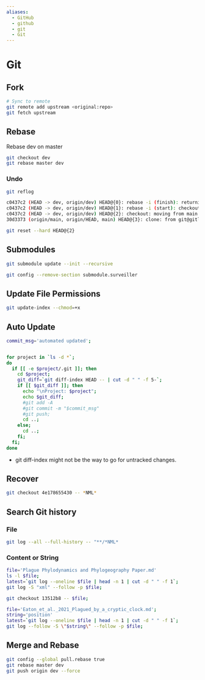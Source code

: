 ```yaml
---
aliases:
  - GitHub
  - github
  - git
  - Git
---
```


# Git

## Fork

```bash
# Sync to remote
git remote add upstream <original:repo>
git fetch upstream
```

## Rebase

Rebase dev on master

```bash
git checkout dev
git rebase master dev
```

### Undo

```bash
git reflog

c0437c2 (HEAD -> dev, origin/dev) HEAD@{0}: rebase -i (finish): returning to refs/heads/dev
c0437c2 (HEAD -> dev, origin/dev) HEAD@{1}: rebase -i (start): checkout refs/remotes/origin/dev
c0437c2 (HEAD -> dev, origin/dev) HEAD@{2}: checkout: moving from main to dev
30d3373 (origin/main, origin/HEAD, main) HEAD@{3}: clone: from git@gitlab.cscscience.ca:keaton/git-training-documentation.git

git reset --hard HEAD@{2}
```

## Submodules

```bash
git submodule update --init --recursive
```

```bash
git config --remove-section submodule.surveiller
```
## Update File Permissions

```bash
git update-index --chmod=+x 
```

## Auto Update


```bash
commit_msg='automated updated';


for project in `ls -d *`; 
do 
  if [[ -e $project/.git ]]; then   
    cd $project;
    git_diff=`git diff-index HEAD -- | cut -d " " -f 5-`;
    if [[ $git_diff ]]; then 
	  echo "\nProject: $project";
      echo $git_diff;
      #git add -A
      #git commit -m "$commit_msg"
      #git push;
      cd ..;
    else;
      cd ..;
    fi;
  fi; 
done
```

- git diff-index might not be the way to go for untracked changes.

## Recover

```bash
git checkout 4e178655430 -- *NML*
```

## Search Git history

### File

```bash
git log --all --full-history -- "**/*NML*
```

### Content or String

```bash
file='Plague Phylodynamics and Phylogeography Paper.md'
ls -l $file;
latest=`git log --oneline $file | head -n 1 | cut -d " " -f 1`;
git log -S "xml" --follow -p $file;

git checkout 13512b8 -- $file;
```

```bash
file='Eaton_et_al._2021_Plagued_by_a_cryptic_clock.md';
string='position'
latest=`git log --oneline $file | head -n 1 | cut -d " " -f 1`;
git log --follow -S \"$string\" --follow -p $file;
```

## Merge and Rebase

```bash
git config --global pull.rebase true
git rebase master dev
git push origin dev --force
```